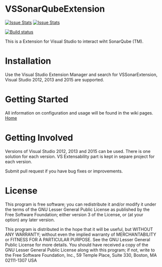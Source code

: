VSSonarQubeExtension
====================
[![Issue Stats](http://issuestats.com/github/jmecosta/VSSonarQubeExtension/badge/issue)](http://issuestats.com/github/jmecosta/VSSonarQubeExtension)
[![Issue Stats](http://issuestats.com/github/jmecosta/VSSonarQubeExtension/badge/pr)](http://issuestats.com/github/jmecosta/VSSonarQubeExtension)

[![Build status](https://ci.appveyor.com/api/projects/status/jd3ok3erxc13m1ev?svg=true)](https://ci.appveyor.com/project/jorgecosta/vssonarqubeextension-8i4pp)

This is a Extension for Visual Studio to interact wiht SonarQube (TM).

# Installation
Use the Visual Studio Extension Manager and search for VSSonarExtension, Visual Studio 2012, 2013 and 2015 are supported.

# Getting Started
All information on configuration and usage will be found in the wiki pages. [Home](https://github.com/jmecosta/VSSonarQubeExtension/wiki)

# Getting Involved

Versions of Visual Studio 2012, 2013 and 2015 can be used. There is one solution for each version. VS Extensability part is kept in separe project for each version. 

Submit pull request if you have bug fixes or improvements.

# License

This program is free software; you can redistribute it and/or modify it under the terms of the GNU Lesser General Public License
as published by the Free Software Foundation; either version 3 of the License, or (at your option) any later version.

This program is distributed in the hope that it will be useful, but WITHOUT ANY WARRANTY; without even the implied warranty
of MERCHANTABILITY or FITNESS FOR A PARTICULAR PURPOSE. See the GNU Lesser General Public License for more details. 
You should have received a copy of the GNU Lesser General Public License along with this program; if not, write to the Free
Software Foundation, Inc., 59 Temple Place, Suite 330, Boston, MA 02111-1307 USA


